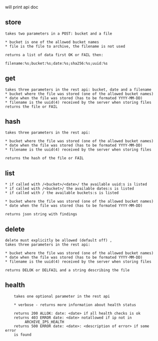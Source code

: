 will print api doc
## store
    takes two parameters in a POST: bucket and a file

    * bucket is one of the allowed bucket names
    * file is the file to archive, the filename is not used

    returns a list of data first OK or FAIL then:

    filename:%s;bucket:%s;date:%s;sha256:%s;uuid:%s
    
## get
    takes three parameters in the rest api: bucket, date and a filename
    * bucket where the file was stored (one of the allowed bucket names)
    * date when the file was stored (has to be formated YYYY-MM-DD)
    * filename is the uuid(4) received by the server when storing files
    returns the file or FAIL
    
## hash
    takes three parameters in the rest api:

    * bucket where the file was stored (one of the allowed bucket names)
    * date when the file was stored (has to be formated YYYY-MM-DD)
    * filename is the uuid(4) received by the server when storing files

    returns the hash of the file or FAIL
    
## list

    * if called with /<bucket>/<date>/ the available uuid:s is listed
    * if called with /<bucket>/ the available dates:s is listed
    * if called with / the available buckets:s is listed

    * bucket where the file was stored (one of the allowed bucket names)
    * date when the file was stored (has to be formated YYYY-MM-DD)

    returns json string with findings
    
## delete
    delete must explicitly be allowed (default off) ,
    takes three parameters in the rest api:

    * bucket where the file was stored (one of the allowed bucket names)
    * date when the file was stored (has to be formated YYYY-MM-DD)
    * filename is the uuid(4) received by the server when storing files

    returns DELOK or DELFAIL and a string describing the file
    
## health

        takes one optional parameter in the rest api

        * verbose - returns more information about health status

        returns 200 ALLOK: date: <date> if all health checks is ok
        returns 403 ERROR date: <date> notallowed if ip not in
             ARCHIVE_IPS_HEALTH
        returns 500 ERROR date: <date>: <description of error> if some error
        is found
    
